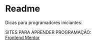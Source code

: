 # Readme
Dicas para programadores iniciantes:

SITES PARA APRENDER PROGRAMAÇÃO:<br>
<a href="https://www.www.frontendmentor.io" alt="Font end mentor">Frontend Mentor</a> 
